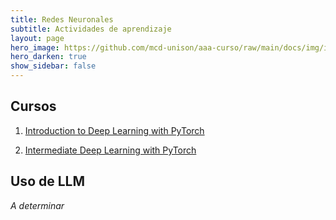 ```yaml
---
title: Redes Neuronales 
subtitle: Actividades de aprendizaje
layout: page
hero_image: https://github.com/mcd-unison/aaa-curso/raw/main/docs/img/intro-banner.jpeg
hero_darken: true
show_sidebar: false
---
```


## Cursos

1. [Introduction to Deep Learning with PyTorch](https://www.datacamp.com/courses/introduction-to-deep-learning-with-pytorch)

2. [Intermediate Deep Learning with PyTorch](https://www.datacamp.com/courses/intermediate-deep-learning-with-pytorch)


## Uso de LLM

*A determinar*